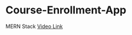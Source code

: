# Course-Enrollment-App
MERN Stack
<a href="https://drive.google.com/drive/u/0/home">Video Link</a>
